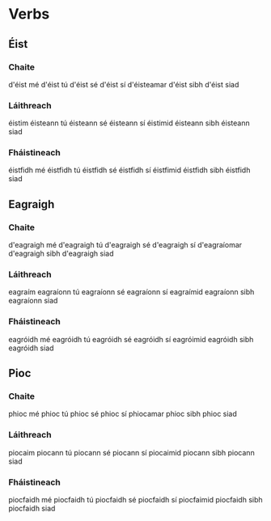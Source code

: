 # Verbs



## Éist

### Chaite

d'éist mé
d'éist tú
d'éist sé
d'éist sí
d'éisteamar
d'éist sibh
d'éist siad

### Láithreach

éistim
éisteann tú
éisteann sé
éisteann sí
éistimid
éisteann sibh
éisteann siad

### Fháistineach

éistfidh mé
éistfidh tú
éistfidh sé
éistfidh sí
éistfimid
éistfidh sibh
éistfidh siad

## Eagraigh

### Chaite

d'eagraigh mé
d'eagraigh tú
d'eagraigh sé
d'eagraigh sí
d'eagraíomar
d'eagraigh sibh
d'eagraigh siad

### Láithreach

eagraím
eagraíonn tú
eagraíonn sé
eagraíonn sí
eagraímid
eagraíonn sibh
eagraíonn siad

### Fháistineach

eagróidh mé
eagróidh tú
eagróidh sé
eagróidh sí
eagróimid
eagróidh sibh
eagróidh siad

## Pioc

### Chaite

phioc mé
phioc tú
phioc sé
phioc sí
phiocamar
phioc sibh
phioc siad

### Láithreach

piocaim
piocann tú
piocann sé
piocann sí
piocaimid
piocann sibh
piocann siad

### Fháistineach

piocfaidh mé
piocfaidh tú
piocfaidh sé
piocfaidh sí
piocfaimid
piocfaidh sibh
piocfaidh siad